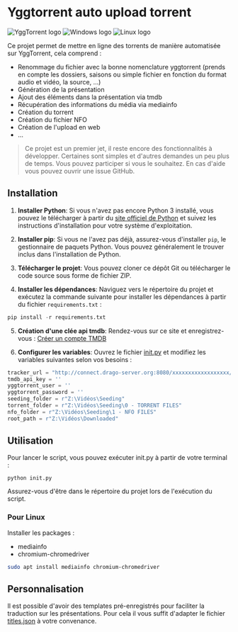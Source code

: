 # Yggtorrent auto upload torrent

![YggTorrent logo](https://lh3.googleusercontent.com/vor06bIGjgTqtd5aZDykrD4tJcUFISFYOFYE5RYFmns6TstLs0_OkvcgHFUSnqoAKfKFTXwR5CaUjHVeUcCXcDWmzA=w128-h128-e365-rj-sc0x00ffffff "YggTorrent logo")
![Windows logo](https://files.softicons.com/download/system-icons/windows-8-metro-icons-by-dakirby309/png/128x128/Folders%20&%20OS/Windows.png "Windows logo")
![Linux logo](https://static-00.iconduck.com/assets.00/linux-icon-128x128-01vvcvmw.png "Linux logo")

Ce projet permet de mettre en ligne des torrents de manière automatisée sur YggTorrent, cela comprend :

- Renommage du fichier avec la bonne nomenclature yggtorrent (prends en compte les dossiers, saisons ou simple fichier en fonction du format audio et vidéo, la source, ...)
- Génération de la présentation
- Ajout des éléments dans la présentation via tmdb
- Récupération des informations du média via mediainfo
- Création du torrent
- Création du fichier NFO
- Création de l'upload en web
- ...

> Ce projet est un premier jet, il reste encore des fonctionnalités à développer. Certaines sont simples et d'autres demandes un peu plus de temps. Vous pouvez participer si vous le souhaitez. En cas d'aide vous pouvez ouvrir une issue GitHub.

## Installation

1. **Installer Python**: Si vous n'avez pas encore Python 3 installé, vous pouvez le télécharger à partir du [site officiel de Python](https://www.python.org/downloads/) et suivez les instructions d'installation pour votre système d'exploitation.

2. **Installer pip**: Si vous ne l'avez pas déjà, assurez-vous d'installer `pip`, le gestionnaire de paquets Python. Vous pouvez généralement le trouver inclus dans l'installation de Python.

3. **Télécharger le projet**: Vous pouvez cloner ce dépôt Git ou télécharger le code source sous forme de fichier ZIP.

4. **Installer les dépendances**: Naviguez vers le répertoire du projet et exécutez la commande suivante pour installer les dépendances à partir du fichier `requirements.txt` :

```python
pip install -r requirements.txt
```

5. **Création d'une clée api tmdb**: Rendez-vous sur ce site et enregistrez-vous : [Créer un compte TMDB](https://www.themoviedb.org/signup)

6. **Configurer les variables**: Ouvrez le fichier [init.py](init.py) et modifiez les variables suivantes selon vos besoins :

```python
tracker_url = "http://connect.drago-server.org:8080/xxxxxxxxxxxxxxxxxx/announce"
tmdb_api_key = ''
yggtorrent_user = ''
yggtorrent_password = ''
seeding_folder = r"Z:\Vidéos\Seeding"
torrent_folder = r"Z:\Vidéos\Seeding\0 - TORRENT FILES"
nfo_folder = r"Z:\Vidéos\Seeding\1 - NFO FILES"
root_path = r"Z:\Vidéos\Downloaded"
```

## Utilisation

Pour lancer le script, vous pouvez exécuter init.py à partir de votre terminal :

```
python init.py
```

Assurez-vous d'être dans le répertoire du projet lors de l'exécution du script.

### Pour Linux

Installer les packages :

- mediainfo
- chromium-chromedriver

```bash
sudo apt install mediainfo chromium-chromedriver
```

## Personnalisation

Il est possible d'avoir des templates pré-enregistrés pour faciliter la traduction sur les présentations. Pour cela il vous suffit d'adapter le fichier [titles.json](titles.json) à votre convenance.
